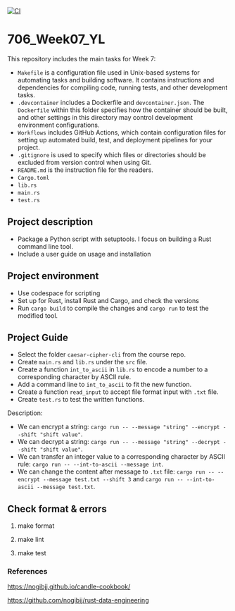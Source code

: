 [![CI](https://github.com/nogibjj/706_Week07_YL/actions/workflows/cicd.yml/badge.svg)](https://github.com/nogibjj/706_Week07_YL/actions/workflows/cicd.yml)

# 706_Week07_YL

This repository includes the main tasks for Week 7:

* `Makefile` is a configuration file used in Unix-based systems for automating tasks and building software. It contains instructions and dependencies for compiling code, running tests, and other development tasks.
* `.devcontainer` includes a Dockerfile and `devcontainer.json`. The `Dockerfile` within this folder specifies how the container should be built, and other settings in this directory may control development environment configurations.
* `Workflows` includes GitHub Actions, which contain configuration files for setting up automated build, test, and deployment pipelines for your project.
* `.gitignore` is used to specify which files or directories should be excluded from version control when using Git.
* `README.md` is the instruction file for the readers.
* `Cargo.toml`
* `lib.rs`
* `main.rs`
* `test.rs`

## Project description

* Package a Python script with setuptools. I focus on building a Rust command line tool.
* Include a user guide on usage and installation


## Project environment

* Use codespace for scripting
* Set up for Rust, install Rust and Cargo, and check the versions
* Run `cargo build` to compile the changes and `cargo run` to test the modified tool.

## Project Guide

* Select the folder `caesar-cipher-cli` from the course repo.
* Create `main.rs` and `lib.rs` under the `src` file.
* Create a function `int_to_ascii` in `lib.rs` to encode a number to a corresponding character by ASCII rule.
* Add a command line to `int_to_ascii` to fit the new function.
* Create a function `read_input` to accept file format input with `.txt` file.
* Create `test.rs` to test the written functions.

Description:
* We can encrypt a string: `cargo run -- --message "string" --encrypt --shift "shift value"`.
* We can decrypt a string: `cargo run -- --message "string" --decrypt --shift "shift value"`.
* We can transfer an integer value to a corresponding character by ASCII rule: `cargo run -- --int-to-ascii --message int`.
* We can change the content after message to `.txt` file: `cargo run -- --encrypt --message test.txt --shift 3` and `cargo run -- --int-to-ascii --message test.txt`.


## Check format & errors

1. make format

2. make lint

3. make test

### References

https://nogibjj.github.io/candle-cookbook/

https://github.com/nogibjj/rust-data-engineering


